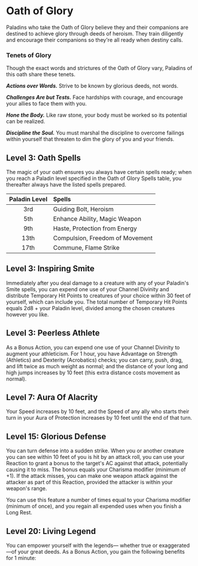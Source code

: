 # Oath of Glory

Paladins who take the Oath of Glory believe they and their companions are destined to achieve glory through deeds of heroism. They train diligently and encourage their companions so they're all ready when destiny calls.

### Tenets of Glory

Though the exact words and strictures of the Oath of Glory vary, Paladins of this oath share these tenets.

***Actions over Words.*** Strive to be known by glorious deeds, not words.

***Challenges Are but Tests.*** Face hardships with courage, and encourage your allies to face them with you.

***Hone the Body.*** Like raw stone, your body must be worked so its potential can be realized.

***Discipline the Soul.*** You must marshal the discipline to overcome failings within yourself that threaten to dim the glory of you and your friends.

## Level 3: Oath Spells

The magic of your oath ensures you always have certain spells ready; when you reach a Paladin level specified in the Oath of Glory Spells table, you thereafter always have the listed spells prepared.

| Paladin Level | Spells |
|:---:|:---|
| 3rd | Guiding Bolt, Heroism |
| 5th | Enhance Ability, Magic Weapon |
| 9th | Haste, Protection from Energy |
| 13th | Compulsion, Freedom of Movement |
| 17th | Commune, Flame Strike |

## Level 3: Inspiring Smite

Immediately after you deal damage to a creature with any of your Paladin's Smite spells, you can expend one use of your Channel Divinity and distribute Temporary Hit Points to creatures of your choice within 30 feet of yourself, which can include you. The total number of Temporary Hit Points equals 2d8 + your Paladin level, divided among the chosen creatures however you like.

## Level 3: Peerless Athlete

As a Bonus Action, you can expend one use of your Channel Divinity to augment your athleticism. For 1 hour, you have Advantage on Strength (Athletics) and Dexterity (Acrobatics) checks; you can carry, push, drag, and lift twice as much weight as normal; and the distance of your long and high jumps increases by 10 feet (this extra distance costs movement as normal).

## Level 7: Aura Of Alacrity

Your Speed increases by 10 feet, and the Speed of any ally who starts their turn in your Aura of Protection increases by 10 feet until the end of that turn.

## Level 15: Glorious Defense

You can turn defense into a sudden strike. When you or another creature you can see within 10 feet of you is hit by an attack roll, you can use your Reaction to grant a bonus to the target's AC against that attack, potentially causing it to miss. The bonus equals your Charisma modifier (minimum of +1). If the attack misses, you can make one weapon attack against the attacker as part of this Reaction, provided the attacker is within your weapon's range.

You can use this feature a number of times equal to your Charisma modifier (minimum of once), and you regain all expended uses when you finish a Long Rest.

## Level 20: Living Legend

You can empower yourself with the legends— whether true or exaggerated—of your great deeds. As a Bonus Action, you gain the following benefits for 1 minute:

